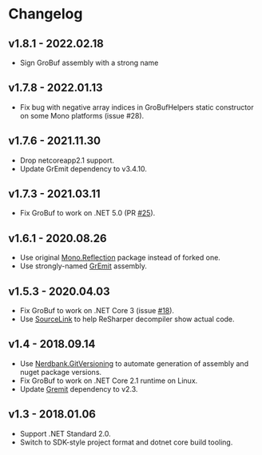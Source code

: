 # Changelog

## v1.8.1 - 2022.02.18
- Sign GroBuf assembly with a strong name

## v1.7.8 - 2022.01.13
- Fix bug with negative array indices in GroBufHelpers static constructor on some Mono platforms (issue #28).

## v1.7.6 - 2021.11.30
- Drop netcoreapp2.1 support.
- Update GrEmit dependency to v3.4.10.

## v1.7.3 - 2021.03.11
- Fix GroBuf to work on .NET 5.0 (PR [#25](https://github.com/skbkontur/GroBuf/pull/25)).

## v1.6.1 - 2020.08.26
- Use original [Mono.Reflection](https://www.nuget.org/packages/Mono.Reflection/2.0.0) package instead of forked one.
- Use strongly-named [GrEmit](https://github.com/skbkontur/gremit) assembly.

## v1.5.3 - 2020.04.03
- Fix GroBuf to work on .NET Core 3 (issue [#18](https://github.com/skbkontur/GroBuf/issues/18)).
- Use [SourceLink](https://github.com/dotnet/sourcelink) to help ReSharper decompiler show actual code.

## v1.4 - 2018.09.14
- Use [Nerdbank.GitVersioning](https://github.com/AArnott/Nerdbank.GitVersioning) to automate generation of assembly 
  and nuget package versions.
- Fix GroBuf to work on .NET Core 2.1 runtime on Linux.
- Update [Gremit](https://github.com/skbkontur/gremit) dependency to v2.3.

## v1.3 - 2018.01.06
- Support .NET Standard 2.0.
- Switch to SDK-style project format and dotnet core build tooling.
